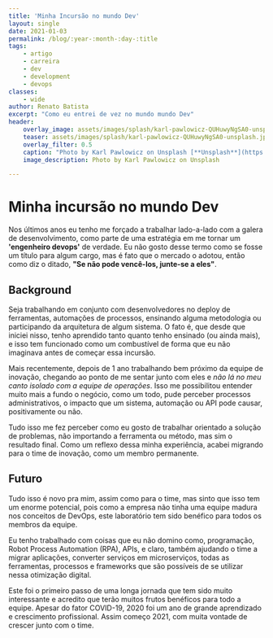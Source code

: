 ```yaml
---
title: 'Minha Incursão no mundo Dev'
layout: single
date: 2021-01-03
permalink: /blog/:year-:month-:day-:title
tags:
    - artigo
    - carreira
    - dev
    - development
    - devops
classes: 
    - wide
author: Renato Batista
excerpt: "Como eu entrei de vez no mundo mundo Dev"
header:
    overlay_image: assets/images/splash/karl-pawlowicz-QUHuwyNgSA0-unsplash.jpg
    teaser: assets/images/splash/karl-pawlowicz-QUHuwyNgSA0-unsplash.jpg
    overlay_filter: 0.5
    caption: "Photo by Karl Pawlowicz on Unsplash [**Unsplash**](https://unsplash.com/photos/QUHuwyNgSA0)"
    image_description: Photo by Karl Pawlowicz on Unsplash

---
```

# Minha incursão no mundo Dev
Nos últimos anos eu tenho me forçado a trabalhar lado-a-lado com a galera de desenvolvimento, como parte de uma estratégia em me tornar um **'engenheiro devops'** de verdade. Eu não gosto desse termo como se fosse um título para algum cargo, mas é fato que o mercado o adotou, então como diz o ditado, **"Se não pode vencê-los, junte-se a eles"**.

## Background
Seja trabalhando em conjunto com desenvolvedores no deploy de ferramentas, automações de processos, ensinando alguma metodologia ou participando da arquitetura de algum sistema. O fato é, que desde que iniciei nisso, tenho aprendido tanto quanto tenho ensinado (ou ainda mais), e isso tem funcionado como um combustível de forma que eu não imaginava antes de começar essa incursão.

Mais recentemente, depois de 1 ano trabalhando bem próximo da equipe de inovação, chegando ao ponto de me sentar junto com eles e *não lá no meu canto isolado com a equipe de operações*. Isso me possibilitou entender muito mais a fundo o negócio, como um todo, pude perceber processos administrativos, o impacto que um sistema, automação ou API pode causar, positivamente ou não. 

Tudo isso me fez perceber como eu gosto de trabalhar orientado a solução de problemas, não importando a ferramenta ou método, mas sim o resultado final. Como um reflexo dessa minha experiência, acabei migrando para o time de inovação, como um membro permanente.

## Futuro
Tudo isso é novo pra mim, assim como para o time, mas sinto que isso tem um enorme potencial, pois como a empresa não tinha uma equipe madura nos conceitos de DevOps, este laboratório tem sido benéfico para todos os membros da equipe.

Eu tenho trabalhado com coisas que eu não domino como, programação, Robot Process Automation (RPA), APIs, e claro, também ajudando o time a migrar aplicações, converter serviços em microserviços, todas as ferramentas, processos e frameworks que são possíveis de se utilizar nessa otimização digital.

Este foi o primeiro passo de uma longa jornada que tem sido muito interessante e acredito que terão muitos frutos benéficos para todo a equipe. Apesar do fator COVID-19, 2020 foi um ano de grande aprendizado e crescimento profissional. Assim começo 2021, com muita vontade de crescer junto com o time. 